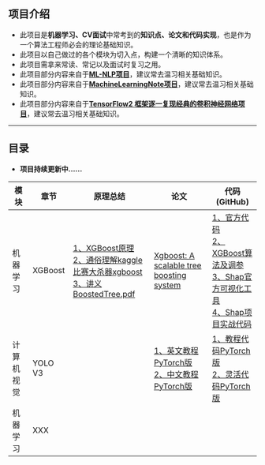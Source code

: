## 项目介绍

- 此项目是**机器学习、CV面试**中常考到的**知识点、论文和代码实现**，也是作为一个算法工程师必会的理论基础知识。
- 此项目以自己做过的各个模块为切入点，构建一个清晰的知识体系。
- 此项目需拿来常读、常记以及面试时复习之用。
- 此项目部分内容来自于[**ML-NLP项目**](https://github.com/NLP-LOVE/ML-NLP)，建议常去温习相关基础知识。
- 此项目部分内容来自于[**MachineLearningNote项目**](https://github.com/LeBron-Jian/MachineLearningNote)，建议常去温习相关基础知识。
- 此项目部分内容来自于[**TensorFlow2 框架逐一复现经典的卷积神经网络项目**](https://github.com/Keyird/DeepLearning-TensorFlow2)，建议常去温习相关基础知识。


------

## 目录

- **项目持续更新中......**

| 模块     | 章节                                                         | 原理总结                         | 论文    | 代码(GitHub)    |
| -------- | ------------------------------------------------------------ | --------------------------------------- | --------- | --------- |
| 机器学习 | XGBoost | [1、XGBoost原理](https://blog.csdn.net/a819825294/article/details/51206410)<br>[2、通俗理解kaggle比赛大杀器xgboost](https://blog.csdn.net/v_JULY_v/article/details/81410574)<br>[3、讲义BoostedTree.pdf](https://web.njit.edu/~usman/courses/cs675_spring20/BoostedTree.pdf) | [Xgboost: A scalable tree boosting system](https://dl.acm.org/doi/pdf/10.1145/2939672.2939785) | [1、官方代码](https://github.com/dmlc/xgboost)<br>[2、XGBoost算法及调参](https://www.cnblogs.com/wj-1314/p/9402324.html)<br>[3、Shap官方可视化工具](https://github.com/slundberg/shap)<br>[4、Shap项目实战代码](https://github.com/hanlinzhushe/MyProjects/tree/main/XGBoostAndShap)<br> |
| 计算机视觉 | YOLO V3 | []() | [1、英文教程PyTorch版](https://blog.paperspace.com/how-to-implement-a-yolo-object-detector-in-pytorch/)<br>[2、中文教程PyTorch版](https://zhuanlan.zhihu.com/p/49981816)<br> | [1、教程代码PyTorch版](https://github.com/ayooshkathuria/YOLO_v3_tutorial_from_scratch)<br>[2、灵活代码PyTorch版](https://github.com/ayooshkathuria/pytorch-yolo-v3)<br> |
| 机器学习 | XXX | []() | []() | []() |

